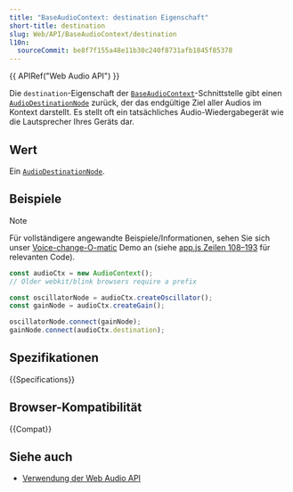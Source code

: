 ```yaml
---
title: "BaseAudioContext: destination Eigenschaft"
short-title: destination
slug: Web/API/BaseAudioContext/destination
l10n:
  sourceCommit: be8f7f155a48e11b30c240f8731afb1845f85378
---
```


{{ APIRef("Web Audio API") }}

Die `destination`-Eigenschaft der [`BaseAudioContext`](/de/docs/Web/API/BaseAudioContext)-Schnittstelle gibt einen [`AudioDestinationNode`](/de/docs/Web/API/AudioDestinationNode) zurück, der das endgültige Ziel aller Audios im Kontext darstellt. Es stellt oft ein tatsächliches Audio-Wiedergabegerät wie die Lautsprecher Ihres Geräts dar.

## Wert

Ein [`AudioDestinationNode`](/de/docs/Web/API/AudioDestinationNode).

## Beispiele

> [!NOTE]
> Für vollständigere angewandte Beispiele/Informationen, sehen Sie sich unser [Voice-change-O-matic](https://github.com/mdn/webaudio-examples/tree/main/voice-change-o-matic) Demo an (siehe [app.js Zeilen 108–193](https://github.com/mdn/webaudio-examples/blob/main/voice-change-o-matic/scripts/app.js#L108-L193) für relevanten Code).

```js
const audioCtx = new AudioContext();
// Older webkit/blink browsers require a prefix

const oscillatorNode = audioCtx.createOscillator();
const gainNode = audioCtx.createGain();

oscillatorNode.connect(gainNode);
gainNode.connect(audioCtx.destination);
```

## Spezifikationen

{{Specifications}}

## Browser-Kompatibilität

{{Compat}}

## Siehe auch

- [Verwendung der Web Audio API](/de/docs/Web/API/Web_Audio_API/Using_Web_Audio_API)
